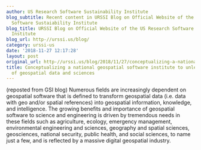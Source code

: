 ```yaml
---
author: US Research Software Sustainability Institute
blog_subtitle: Recent content in URSSI Blog on Official Website of the US Research
  Software Sustaiability Institute
blog_title: URSSI Blog on Official Website of the US Research Software Sustaiability
  Institute
blog_url: http-//urssi.us/blog/
category: urssi-us
date: '2018-11-27 12:17:28'
layout: post
original_url: http-//urssi.us/blog/2018/11/27/conceptualizing-a-national-geospatial-software-institute-to-unleash-the-power-of-geospatial-data-and-sciences/
title: Conceptualizing a national geospatial software institute to unleash the power
  of geospatial data and sciences
---
```


(reposted from GSI blog)
Numerous fields are increasingly dependent on geospatial software that is defined to transform geospatial data (i.e. data with geo and/or spatial references) into geospatial information, knowledge, and intelligence. The growing benefits and importance of geospatial software to science and engineering is driven by tremendous needs in these fields such as agriculture, ecology, emergency management, environmental engineering and sciences, geography and spatial sciences, geosciences, national security, public health, and social sciences, to name just a few, and is reflected by a massive digital geospatial industry.